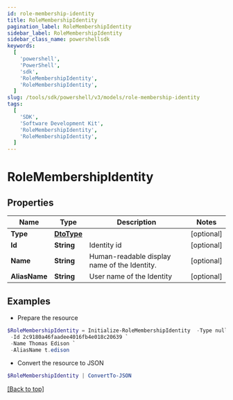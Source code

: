 ```yaml
---
id: role-membership-identity
title: RoleMembershipIdentity
pagination_label: RoleMembershipIdentity
sidebar_label: RoleMembershipIdentity
sidebar_class_name: powershellsdk
keywords:
  [
    'powershell',
    'PowerShell',
    'sdk',
    'RoleMembershipIdentity',
    'RoleMembershipIdentity',
  ]
slug: /tools/sdk/powershell/v3/models/role-membership-identity
tags:
  [
    'SDK',
    'Software Development Kit',
    'RoleMembershipIdentity',
    'RoleMembershipIdentity',
  ]
---
```


# RoleMembershipIdentity

## Properties

| Name | Type | Description | Notes |
| --- | --- | --- | --- |
| **Type** | [**DtoType**](dto-type) |  | [optional] |
| **Id** | **String** | Identity id | [optional] |
| **Name** | **String** | Human-readable display name of the Identity. | [optional] |
| **AliasName** | **String** | User name of the Identity | [optional] |

## Examples

- Prepare the resource

```powershell
$RoleMembershipIdentity = Initialize-RoleMembershipIdentity  -Type null `
 -Id 2c9180a46faadee4016fb4e018c20639 `
 -Name Thomas Edison `
 -AliasName t.edison
```

- Convert the resource to JSON

```powershell
$RoleMembershipIdentity | ConvertTo-JSON
```

[[Back to top]](#)
